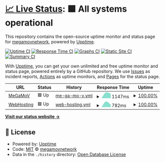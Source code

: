 # [📈 Live Status](https://status.megamov.fr): <!--live status--> **🟩 All systems operational**

This repository contains the open-source uptime monitor and status page for [megamovnetwork](https://status.megamov.fr), powered by [Upptime](https://github.com/upptime/upptime).

[![Uptime CI](https://github.com/megamovnetwork/upptime/workflows/Uptime%20CI/badge.svg)](https://github.com/megamovnetwork/upptime/actions?query=workflow%3A%22Uptime+CI%22)
[![Response Time CI](https://github.com/megamovnetwork/upptime/workflows/Response%20Time%20CI/badge.svg)](https://github.com/megamovnetwork/upptime/actions?query=workflow%3A%22Response+Time+CI%22)
[![Graphs CI](https://github.com/megamovnetwork/upptime/workflows/Graphs%20CI/badge.svg)](https://github.com/megamovnetwork/upptime/actions?query=workflow%3A%22Graphs+CI%22)
[![Static Site CI](https://github.com/megamovnetwork/upptime/workflows/Static%20Site%20CI/badge.svg)](https://github.com/megamovnetwork/upptime/actions?query=workflow%3A%22Static+Site+CI%22)
[![Summary CI](https://github.com/megamovnetwork/upptime/workflows/Summary%20CI/badge.svg)](https://github.com/megamovnetwork/upptime/actions?query=workflow%3A%22Summary+CI%22)

With [Upptime](https://upptime.js.org), you can get your own unlimited and free uptime monitor and status page, powered entirely by a GitHub repository. We use [Issues](https://github.com/megamovnetwork/upptime/issues) as incident reports, [Actions](https://github.com/megamovnetwork/upptime/actions) as uptime monitors, and [Pages](https://status.megamov.fr) for the status page.

<!--start: status pages-->
<!-- This summary is generated by Upptime (https://github.com/upptime/upptime) -->
<!-- Do not edit this manually, your changes will be overwritten -->
<!-- prettier-ignore -->
| URL | Status | History | Response Time | Uptime |
| --- | ------ | ------- | ------------- | ------ |
| <img alt="" src="https://favicons.githubusercontent.com/megamov.fr" height="13"> [MeGaMoV](https://megamov.fr) | 🟩 Up | [me-ga-mo-v.yml](https://github.com/megamovnetwork/upptime/commits/HEAD/history/me-ga-mo-v.yml) | <details><summary><img alt="Response time graph" src="./graphs/me-ga-mo-v/response-time-week.png" height="20"> 1147ms</summary><br><a href="https://status.megamov.fr/history/me-ga-mo-v"><img alt="Response time 1147" src="https://img.shields.io/endpoint?url=https%3A%2F%2Fraw.githubusercontent.com%2Fmegamovnetwork%2Fupptime%2FHEAD%2Fapi%2Fme-ga-mo-v%2Fresponse-time.json"></a><br><a href="https://status.megamov.fr/history/me-ga-mo-v"><img alt="24-hour response time 1147" src="https://img.shields.io/endpoint?url=https%3A%2F%2Fraw.githubusercontent.com%2Fmegamovnetwork%2Fupptime%2FHEAD%2Fapi%2Fme-ga-mo-v%2Fresponse-time-day.json"></a><br><a href="https://status.megamov.fr/history/me-ga-mo-v"><img alt="7-day response time 1147" src="https://img.shields.io/endpoint?url=https%3A%2F%2Fraw.githubusercontent.com%2Fmegamovnetwork%2Fupptime%2FHEAD%2Fapi%2Fme-ga-mo-v%2Fresponse-time-week.json"></a><br><a href="https://status.megamov.fr/history/me-ga-mo-v"><img alt="30-day response time 1147" src="https://img.shields.io/endpoint?url=https%3A%2F%2Fraw.githubusercontent.com%2Fmegamovnetwork%2Fupptime%2FHEAD%2Fapi%2Fme-ga-mo-v%2Fresponse-time-month.json"></a><br><a href="https://status.megamov.fr/history/me-ga-mo-v"><img alt="1-year response time 1147" src="https://img.shields.io/endpoint?url=https%3A%2F%2Fraw.githubusercontent.com%2Fmegamovnetwork%2Fupptime%2FHEAD%2Fapi%2Fme-ga-mo-v%2Fresponse-time-year.json"></a></details> | <details><summary><a href="https://status.megamov.fr/history/me-ga-mo-v">100.00%</a></summary><a href="https://status.megamov.fr/history/me-ga-mo-v"><img alt="All-time uptime 100.00%" src="https://img.shields.io/endpoint?url=https%3A%2F%2Fraw.githubusercontent.com%2Fmegamovnetwork%2Fupptime%2FHEAD%2Fapi%2Fme-ga-mo-v%2Fuptime.json"></a><br><a href="https://status.megamov.fr/history/me-ga-mo-v"><img alt="24-hour uptime 100.00%" src="https://img.shields.io/endpoint?url=https%3A%2F%2Fraw.githubusercontent.com%2Fmegamovnetwork%2Fupptime%2FHEAD%2Fapi%2Fme-ga-mo-v%2Fuptime-day.json"></a><br><a href="https://status.megamov.fr/history/me-ga-mo-v"><img alt="7-day uptime 100.00%" src="https://img.shields.io/endpoint?url=https%3A%2F%2Fraw.githubusercontent.com%2Fmegamovnetwork%2Fupptime%2FHEAD%2Fapi%2Fme-ga-mo-v%2Fuptime-week.json"></a><br><a href="https://status.megamov.fr/history/me-ga-mo-v"><img alt="30-day uptime 100.00%" src="https://img.shields.io/endpoint?url=https%3A%2F%2Fraw.githubusercontent.com%2Fmegamovnetwork%2Fupptime%2FHEAD%2Fapi%2Fme-ga-mo-v%2Fuptime-month.json"></a><br><a href="https://status.megamov.fr/history/me-ga-mo-v"><img alt="1-year uptime 100.00%" src="https://img.shields.io/endpoint?url=https%3A%2F%2Fraw.githubusercontent.com%2Fmegamovnetwork%2Fupptime%2FHEAD%2Fapi%2Fme-ga-mo-v%2Fuptime-year.json"></a></details>
| <img alt="" src="https://favicons.githubusercontent.com/node-webhosting.megamov.ovh" height="13"> [WebHosting](http://node-webhosting.megamov.ovh) | 🟩 Up | [web-hosting.yml](https://github.com/megamovnetwork/upptime/commits/HEAD/history/web-hosting.yml) | <details><summary><img alt="Response time graph" src="./graphs/web-hosting/response-time-week.png" height="20"> 782ms</summary><br><a href="https://status.megamov.fr/history/web-hosting"><img alt="Response time 782" src="https://img.shields.io/endpoint?url=https%3A%2F%2Fraw.githubusercontent.com%2Fmegamovnetwork%2Fupptime%2FHEAD%2Fapi%2Fweb-hosting%2Fresponse-time.json"></a><br><a href="https://status.megamov.fr/history/web-hosting"><img alt="24-hour response time 782" src="https://img.shields.io/endpoint?url=https%3A%2F%2Fraw.githubusercontent.com%2Fmegamovnetwork%2Fupptime%2FHEAD%2Fapi%2Fweb-hosting%2Fresponse-time-day.json"></a><br><a href="https://status.megamov.fr/history/web-hosting"><img alt="7-day response time 782" src="https://img.shields.io/endpoint?url=https%3A%2F%2Fraw.githubusercontent.com%2Fmegamovnetwork%2Fupptime%2FHEAD%2Fapi%2Fweb-hosting%2Fresponse-time-week.json"></a><br><a href="https://status.megamov.fr/history/web-hosting"><img alt="30-day response time 782" src="https://img.shields.io/endpoint?url=https%3A%2F%2Fraw.githubusercontent.com%2Fmegamovnetwork%2Fupptime%2FHEAD%2Fapi%2Fweb-hosting%2Fresponse-time-month.json"></a><br><a href="https://status.megamov.fr/history/web-hosting"><img alt="1-year response time 782" src="https://img.shields.io/endpoint?url=https%3A%2F%2Fraw.githubusercontent.com%2Fmegamovnetwork%2Fupptime%2FHEAD%2Fapi%2Fweb-hosting%2Fresponse-time-year.json"></a></details> | <details><summary><a href="https://status.megamov.fr/history/web-hosting">100.00%</a></summary><a href="https://status.megamov.fr/history/web-hosting"><img alt="All-time uptime 100.00%" src="https://img.shields.io/endpoint?url=https%3A%2F%2Fraw.githubusercontent.com%2Fmegamovnetwork%2Fupptime%2FHEAD%2Fapi%2Fweb-hosting%2Fuptime.json"></a><br><a href="https://status.megamov.fr/history/web-hosting"><img alt="24-hour uptime 100.00%" src="https://img.shields.io/endpoint?url=https%3A%2F%2Fraw.githubusercontent.com%2Fmegamovnetwork%2Fupptime%2FHEAD%2Fapi%2Fweb-hosting%2Fuptime-day.json"></a><br><a href="https://status.megamov.fr/history/web-hosting"><img alt="7-day uptime 100.00%" src="https://img.shields.io/endpoint?url=https%3A%2F%2Fraw.githubusercontent.com%2Fmegamovnetwork%2Fupptime%2FHEAD%2Fapi%2Fweb-hosting%2Fuptime-week.json"></a><br><a href="https://status.megamov.fr/history/web-hosting"><img alt="30-day uptime 100.00%" src="https://img.shields.io/endpoint?url=https%3A%2F%2Fraw.githubusercontent.com%2Fmegamovnetwork%2Fupptime%2FHEAD%2Fapi%2Fweb-hosting%2Fuptime-month.json"></a><br><a href="https://status.megamov.fr/history/web-hosting"><img alt="1-year uptime 100.00%" src="https://img.shields.io/endpoint?url=https%3A%2F%2Fraw.githubusercontent.com%2Fmegamovnetwork%2Fupptime%2FHEAD%2Fapi%2Fweb-hosting%2Fuptime-year.json"></a></details>

<!--end: status pages-->

[**Visit our status website →**](https://status.megamov.fr)

## 📄 License

- Powered by: [Upptime](https://github.com/upptime/upptime)
- Code: [MIT](./LICENSE) © [megamovnetwork](https://status.megamov.fr)
- Data in the `./history` directory: [Open Database License](https://opendatacommons.org/licenses/odbl/1-0/)
